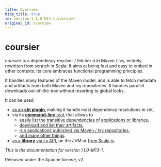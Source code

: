 ```yaml
---
title: Overview
hide_title: true
id: version-1.1.0-M13-1-overview
original_id: overview
---
```


# coursier

*coursier* is a dependency resolver / fetcher *à la* Maven / Ivy, entirely
rewritten from scratch in Scala. It aims at being fast and easy to embed
in other contexts. Its core embraces functional programming principles.

It handles many features of the Maven model, and is able to fetch metadata and
artifacts from both Maven and Ivy repositories. It handles parallel downloads
out-of-the-box without resorting to global locks.

It can be used
- [as an **sbt plugin**](quick-start-sbt.md), making it handle most dependency resolutions in sbt,
- via its [**command-line** tool](quick-start-cli.md), that allows to
  - [easily list the transitive dependencies of applications or libraries](cli-resolve.md),
  - [download and list their artifacts](cli-fetch.md),
  - [run applications published via Maven / Ivy repositories](cli-launch.md),
  - [and many other things](cli-overview.md).
- [as a **library** via its API](quick-start-api.md), on the JVM or [from Scala.js](scala-js.md).

*This is the documentation for version 1.1.0-M13-1*.


Released under the Apache license, v2.
